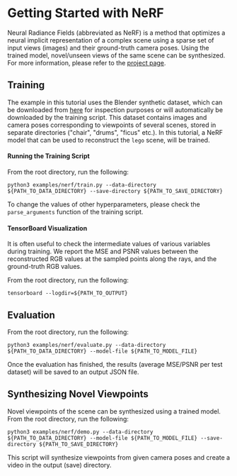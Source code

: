 # Getting Started with NeRF

Neural Radiance Fields (abbreviated as NeRF) is a method that optimizes a neural
implicit representation of a complex scene using a sparse set of input views (images)
and their ground-truth camera poses. Using the trained model, novel/unseen views of the
same scene can be synthesized. For more information, please refer to the
[project page](https://www.matthewtancik.com/nerf).

## Training

The example in this tutorial uses the Blender synthetic dataset, which can be downloaded
from [here](https://drive.google.com/drive/folders/1JDdLGDruGNXWnM1eqY1FNL9PlStjaKWi)
for inspection purposes or will automatically be downloaded by the training script. This
dataset contains images and camera poses corresponding to viewpoints of several scenes,
stored in separate directories ("chair", "drums", "ficus" etc.). In this tutorial, a
NeRF model that can be used to reconstruct the `lego` scene, will be trained.

#### Running the Training Script

From the root directory, run the following:

```
python3 examples/nerf/train.py --data-directory ${PATH_TO_DATA_DIRECTORY} --save-directory ${PATH_TO_SAVE_DIRECTORY}
```

To change the values of other hyperparameters, please check the `parse_arguments`
function of the training script.

#### TensorBoard Visualization

It is often useful to check the intermediate values of various variables during
training. We report the MSE and PSNR values between the reconstructed RGB values at the
sampled points along the rays, and the ground-truth RGB values.

From the root directory, run the following:

```
tensorboard --logdir=${PATH_TO_OUTPUT}
```

## Evaluation

From the root directory, run the following:

```
python3 examples/nerf/evaluate.py --data-directory ${PATH_TO_DATA_DIRECTORY} --model-file ${PATH_TO_MODEL_FILE}
```

Once the evaluation has finished, the results (average MSE/PSNR per test dataset) will
be saved to an output JSON file.

## Synthesizing Novel Viewpoints

Novel viewpoints of the scene can be synthesized using a trained model. From the root
directory, run the following:

```
python3 examples/nerf/demo.py --data-directory ${PATH_TO_DATA_DIRECTORY} --model-file ${PATH_TO_MODEL_FILE} --save-directory ${PATH_TO_SAVE_DIRECTORY}
```

This script will synthesize viewpoints from given camera poses and create a video in the
output (save) directory.
